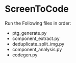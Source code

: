 # ScreenToCode

Run the Following files in order:
- ptg_generate.py
- component_extract.py
- deduplicate_split_img.py
- component_analysis.py
- codegen.py